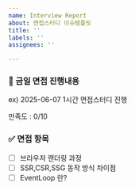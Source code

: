 ```yaml
---
name: Interview Report
about: 면접스터디 이슈템플릿
title: ''
labels: ''
assignees: ''

---
```


### 💼 금일 면접 진행내용
<!-- 진행한 면접 스터디 내용에 대해 간단하게 설명해주세요 -->
ex) 2025-06-07 1시간 면접스터디 진행

만족도 : 0/10

### ✅ 면접 항목
<!-- 금일 진행한 질문을 작성해주세요 -->
- [ ] 브라우저 랜더링 과정
- [ ] SSR,CSR,SSG 동작 방식 차이점
- [ ] EventLoop 란?
